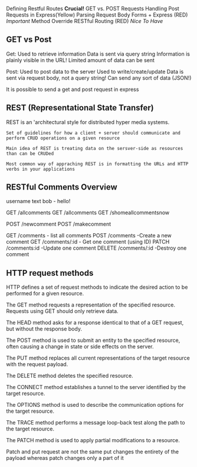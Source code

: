 Defining Restful Routes
**Crucial!**
GET vs. POST Requests
Handling Post Requests in Express(Yellow)
Parsing Request Body
Forms + Express (RED)
*Important*
Method Override
RESTful Routing (RED)
*Nice To Have*


## GET vs Post ##
Get:
  Used to retrieve information
  Data is sent via query string
  Information is plainly visible in the URL!
  Limited amount of data can be sent

Post:
  Used to post data to the server
  Used to write/create/update
  Data is sent via request body, not a query string!
  Can send any sort of data (JSON!)

  It is possible to send a get and post request in express

## REST (Representational State Transfer) ##
  REST is an 'architectural style for distributed hyper media systems.

    Set of guidelines for how a client + server should communicate and perform CRUD operations on a given resource

    Main idea of REST is treating data on the sersver-side as resources than can be CRUDed

    Most common way of appraching REST is in formatting the URLs and HTTP verbs in your applications

## RESTful Comments Overview ##
username
text
bob - hello!

GET /allcomments
GET /allcomments
GET /shomeallcommentsnow

POST /newcomment
POST /makecomment

GET /comments - list all comments
POST /comments -Create a new comment
GET /comments/:id - Get one comment (using ID)
PATCH /comments:id -Update one comment
DELETE /comments/:id -Destroy one comment

## HTTP request methods ##
HTTP defines a set of request methods to indicate the desired action to be performed for a given resource.


The GET method requests a representation of the specified resource. Requests using GET should only retrieve data.

The HEAD method asks for a response identical to that of a GET request, but without the response body.

The POST method is used to submit an entity to the specified resource, often causing a change in state or side effects on the server.

The PUT method replaces all current representations of the target resource with the request payload.

The DELETE method deletes the specified resource.

The CONNECT method establishes a tunnel to the server identified by the target resource.

The OPTIONS method is used to describe the communication options for the target resource.

The TRACE method performs a message loop-back test along the path to the target resource.

The PATCH method is used to apply partial modifications to a resource.

Patch and put request are not the same
put changes the entirety of the payload whereas patch changes only a part of it